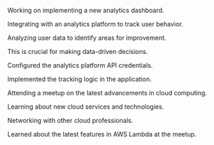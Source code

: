 Working on implementing a new analytics dashboard.

Integrating with an analytics platform to track user behavior.

Analyzing user data to identify areas for improvement.

This is crucial for making data-driven decisions.

Configured the analytics platform API credentials.

Implemented the tracking logic in the application.

Attending a meetup on the latest advancements in cloud computing.

Learning about new cloud services and technologies.

Networking with other cloud professionals.

Learned about the latest features in AWS Lambda at the meetup.
